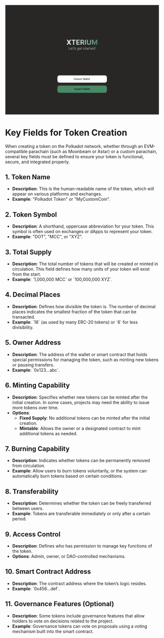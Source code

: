
<img src="/assets/XTERIUM-Landing.png" alt="XTERIUM-Landing" widht="300px">

# Key Fields for Token Creation

When creating a token on the Polkadot network, whether through an EVM-compatible parachain (such as Moonbeam or Astar) or a custom parachain, several key fields must be defined to ensure your token is functional, secure, and integrated properly.

## 1. **Token Name**
- **Description**: This is the human-readable name of the token, which will appear on various platforms and exchanges.
- **Example**: "Polkadot Token" or "MyCustomCoin".

## 2. **Token Symbol**
- **Description**: A shorthand, uppercase abbreviation for your token. This symbol is often used on exchanges or dApps to represent your token.
- **Example**: "DOT", "MCC", or "XYZ".

## 3. **Total Supply**
- **Description**: The total number of tokens that will be created or minted in circulation. This field defines how many units of your token will exist from the start.
- **Example**: \`1,000,000 MCC\` or \`100,000,000 XYZ\`.

## 4. **Decimal Places**
- **Description**: Defines how divisible the token is. The number of decimal places indicates the smallest fraction of the token that can be transacted.
- **Example**: \`18\` (as used by many ERC-20 tokens) or \`6\` for less divisibility.

## 5. **Owner Address**
- **Description**: The address of the wallet or smart contract that holds special permissions for managing the token, such as minting new tokens or pausing transfers.
- **Example**: \`0x123...abc\`.

## 6. **Minting Capability**
- **Description**: Specifies whether new tokens can be minted after the initial creation. In some cases, projects may need the ability to issue more tokens over time.
- **Options**: 
  - **Fixed Supply**: No additional tokens can be minted after the initial creation.
  - **Mintable**: Allows the owner or a designated contract to mint additional tokens as needed.

## 7. **Burning Capability**
- **Description**: Indicates whether tokens can be permanently removed from circulation.
- **Example**: Allow users to burn tokens voluntarily, or the system can automatically burn tokens based on certain conditions.

## 8. **Transferability**
- **Description**: Determines whether the token can be freely transferred between users. 
- **Example**: Tokens are transferable immediately or only after a certain period.

## 9. **Access Control**
- **Description**: Defines who has permission to manage key functions of the token.
- **Options**: Admin, owner, or DAO-controlled mechanisms.

## 10. **Smart Contract Address**
- **Description**: The contract address where the token’s logic resides.
- **Example**: \`0x456...def\`.

## 11. **Governance Features (Optional)**
- **Description**: Some tokens include governance features that allow holders to vote on decisions related to the project.
- **Example**: Governance tokens can vote on proposals using a voting mechanism built into the smart contract.
